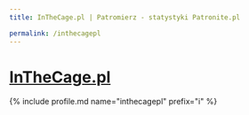 ```yaml
---
title: InTheCage.pl | Patromierz - statystyki Patronite.pl

permalink: /inthecagepl
---
```


# [InTheCage.pl](https://patronite.pl/inthecagepl)

{% include profile.md name="inthecagepl" prefix="i" %}
